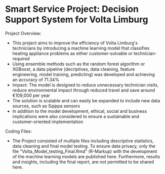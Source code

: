 # Smart Service Project: Decision Support System for Volta Limburg

Project Overview:
- This project aims to improve the efficiency of Volta Limburg's technicians by introducing a machine learning model that classifies heating appliance problems as either customer-solvable or technician-required
- Using ensemble methods such as the random forest algorithm or XGBoost, a data pipeline (decriptives, data cleaning, feature engineering, model training, predicting) was developed and achieving an accuracy of 71.34%
- Impact: The model is designed to reduce unnecessary technician visits, reduce environmental impact through reduced travel and save around €109,000 per year
- The solution is scalable and can easily be expanded to include new data sources, such as Sqippa sensors
- In addition to the model development, ethical, social and business implications were also considered to ensure a sustainable and customer-oriented implementation

Coding Files: 
- The Project consisted of multiple files including descriptive statistics, data cleaning and final model testing. To ensure data privacy, only the file "Volta_Model_testing_Final.Rmd" (R-Markup) with the development of the machine learning models are published here. Furthermore, results and insights, including the final report, are not permitted to be shared here.


